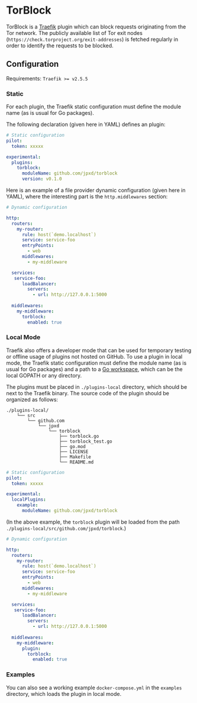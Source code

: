 # TorBlock
TorBlock is a [Traefik](https://traefik.io) plugin which can block requests originating from the Tor network. The publicly available list of Tor exit nodes (`https://check.torproject.org/exit-addresses`) is fetched regularly in order to identify the requests to be blocked.

## Configuration

Requirements: `Traefik >= v2.5.5`

### Static

For each plugin, the Traefik static configuration must define the module name (as is usual for Go packages).

The following declaration (given here in YAML) defines an plugin:

```yaml
# Static configuration
pilot:
  token: xxxxx

experimental:
  plugins:
    torblock:
      moduleName: github.com/jpxd/torblock
      version: v0.1.0
```

Here is an example of a file provider dynamic configuration (given here in YAML), where the interesting part is the `http.middlewares` section:

```yaml
# Dynamic configuration

http:
  routers:
    my-router:
      rule: host(`demo.localhost`)
      service: service-foo
      entryPoints:
        - web
      middlewares:
        - my-middleware

  services:
   service-foo:
      loadBalancer:
        servers:
          - url: http://127.0.0.1:5000
  
  middlewares:
    my-middleware:
      torblock:
        enabled: true
```

### Local Mode

Traefik also offers a developer mode that can be used for temporary testing or offline usage of plugins not hosted on GitHub. To use a plugin in local mode, the Traefik static configuration must define the module name (as is usual for Go packages) and a path to a [Go workspace](https://golang.org/doc/gopath_code.html#Workspaces), which can be the local GOPATH or any directory.

The plugins must be placed in `./plugins-local` directory, which should be next to the Traefik binary.
The source code of the plugin should be organized as follows:

```
./plugins-local/
    └── src
        └── github.com
            └── jpxd
                └── torblock
                    ├── torblock.go
                    ├── torblock_test.go
                    ├── go.mod
                    ├── LICENSE
                    ├── Makefile
                    └── README.md
```

```yaml
# Static configuration
pilot:
  token: xxxxx

experimental:
  localPlugins:
    example:
      moduleName: github.com/jpxd/torblock
```

(In the above example, the `torblock` plugin will be loaded from the path `./plugins-local/src/github.com/jpxd/torblock`.)

```yaml
# Dynamic configuration

http:
  routers:
    my-router:
      rule: host(`demo.localhost`)
      service: service-foo
      entryPoints:
        - web
      middlewares:
        - my-middleware

  services:
   service-foo:
      loadBalancer:
        servers:
          - url: http://127.0.0.1:5000
  
  middlewares:
    my-middleware:
      plugin:
        torblock:
          enabled: true
```

### Examples

You can also see a working example `docker-compose.yml` in the `examples` directory, which loads the plugin in local mode.